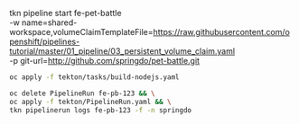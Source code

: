 tkn pipeline start fe-pet-battle \
 -w name=shared-workspace,volumeClaimTemplateFile=https://raw.githubusercontent.com/openshift/pipelines-tutorial/master/01_pipeline/03_persistent_volume_claim.yaml \
 -p git-url=http://github.com/springdo/pet-battle.git

```bash
oc apply -f tekton/tasks/build-nodejs.yaml
```

```bash
oc delete PipelineRun fe-pb-123 && \
oc apply -f tekton/PipelineRun.yaml && \
tkn pipelinerun logs fe-pb-123 -f -n springdo
```
